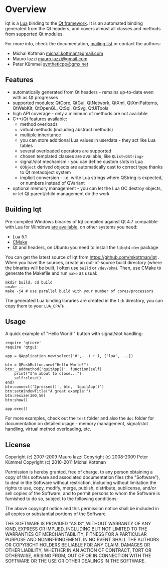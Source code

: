 Overview
========

lqt is a [Lua](http://www.lua.org) binding to the [Qt framework](http://qt.nokia.com).
It is an automated binding generated from the Qt headers, and covers almost
all classes and methods from supported Qt modules.

For more info, check the documentation, [mailing list](http://groups.google.com/group/lqt-bindings) or contact the authors:

 * Michal Kottman michal.kottman@gmail.com
 * Mauro Iazzi mauro.iazzi@gmail.com
 * Peter Kümmel syntheticpp@gmx.net

Features
--------

* automatically generated from Qt headers - remains up-to-date even with as Qt progresses
* supported modules: QtCore, QtGui, QtNetwork, QtXml, QtXmlPatterns, QtWebKit, QtOpenGL, QtSql, QtSvg, QtUiTools
* high API coverage - only a minimum of methods are not available
* C++/Qt features available:
  * method overloads
  * virtual methods (including abstract methods)
  * multiple inheritance
  * you can store additional Lua values in userdata - they act like Lua tables
  * several overloaded operators are supported
  * chosen templated classes are available, like `QList<QString>`
  * signal/slot mechanism - you can define custom slots in Lua
  * `QObject` derived objects are automatically cast to correct type thanks to Qt metaobject system
  * implicit conversion - i.e. write Lua strings where QString is expected, or numbers instead of QVariant
* optional memory management - you can let the Lua GC destroy objects, or let Qt parent/child management do the work

Building lqt
------------

Pre-compiled Windows binaries of lqt compiled against Qt 4.7 compatible
with Lua for Windows [are available](https://github.com/downloads/mkottman/lqt/lqt_4.7_lfw_binaries.zip),
on other systems you need:

* Lua 5.1
* [CMake](http://www.cmake.org/cmake/resources/software.html)
* Qt and headers, on Ubuntu you need to install the `libqt4-dev` package

You can get the latest source of lqt from https://github.com/mkottman/lqt .
When you have the sources, create an out-of-source build directory
(where the binaries will be built, I often use `build` or `/dev/shm`).
Then, use CMake to generate the Makefile and run `make` as usual:

    mkdir build; cd build
    cmake ..
    make -j4 # use parallel build with your number of cores/processors

The generated Lua binding libraries are created in the `lib` directory,
you can copy them to your `LUA_CPATH`.

Usage
-----

A quick example of "Hello World!" button with signal/slot handling:

    require 'qtcore'
    require 'qtgui'

    app = QApplication.new(select('#',...) + 1, {'lua', ...})

    btn = QPushButton.new("Hello World!")
    btn:__addmethod('quitApp()', function(self)
        print("I'm about to close...")
        self:close()
    end)
    btn:connect('2pressed()', btn, '1quitApp()')
    btn:setWindowTitle("A great example!")
    btn:resize(300,50)
    btn:show()

    app.exec()

For more examples, check out the `test` folder and also the `doc`
folder for documentation on detailed usage - memory management,
signal/slot handling, virtual method overloading, etc.

License
-------

Copyright (c) 2007-2009 Mauro Iazzi
Copyright (c) 2008-2009 Peter Kümmel
Copyright (c) 2010-2011 Michal Kottman

Permission is hereby granted, free of charge, to any person
obtaining a copy of this software and associated documentation
files (the "Software"), to deal in the Software without
restriction, including without limitation the rights to use,
copy, modify, merge, publish, distribute, sublicense, and/or sell
copies of the Software, and to permit persons to whom the
Software is furnished to do so, subject to the following
conditions:

The above copyright notice and this permission notice shall be
included in all copies or substantial portions of the Software.

THE SOFTWARE IS PROVIDED "AS IS", WITHOUT WARRANTY OF ANY KIND,
EXPRESS OR IMPLIED, INCLUDING BUT NOT LIMITED TO THE WARRANTIES
OF MERCHANTABILITY, FITNESS FOR A PARTICULAR PURPOSE AND
NONINFRINGEMENT. IN NO EVENT SHALL THE AUTHORS OR COPYRIGHT
HOLDERS BE LIABLE FOR ANY CLAIM, DAMAGES OR OTHER LIABILITY,
WHETHER IN AN ACTION OF CONTRACT, TORT OR OTHERWISE, ARISING
FROM, OUT OF OR IN CONNECTION WITH THE SOFTWARE OR THE USE OR
OTHER DEALINGS IN THE SOFTWARE.

